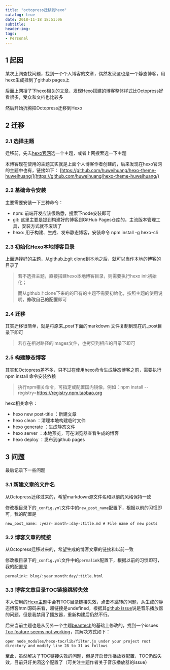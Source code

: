 ```yaml
---
title: "octopress迁移到hexo"
catalog: true
date: 2018-11-18 18:51:06
subtitle:
header-img:
tags:
- Personal
---
```


## 1 起因

某次上网查找问题，找到一个个人博客的文章，偶然发现这也是一个静态博客，用hexo生成挂到了github pages上

后面上网搜了下hexo相关的文章，发现Hexo搭建的博客整体样式比Octopress好看很多，受众和文档也比较多

然后开始折腾把Octopress迁移到Hexo

## 2 迁移

### 2.1 选择主题

迁移前，先去[hexo官网](https://hexo.io/zh-cn/)选一个主题，或者上网搜索选一下主题

本博客现在使用的主题其实就是上面个人博客作者创建的，后来发现在hexo官网的主题中也有，链接如下：
[https://github.com/huweihuang/hexo-theme-huweihuang/](https://github.com/huweihuang/hexo-theme-huweihuang/)

### 2.2 基础命令安装

主要需要安装一下三种命令：

- npm: 前端开发应该很熟悉，搜索下node安装即可
- git: 这里主要是提到构建好的博客到GitHub Pages仓库的，主流版本管理工具，安装方式就不废话了
- hexo: 用于构建、生成、发布静态博客，安装命令 npm install -g hexo-cli

### 2.3 初始化Hexo本地博客目录

上面选择好的主题，从github上git clone到本地之后，就可以当作本地的博客的目录了

> 若不选择主题，直接搭建hexo本地博客目录，则需要执行hexo init初始化；
> 
> 而从github上clone下来的的已有的主题不需要初始化，按照主题的使用说明，**修改自己的配置**即可

### 2.4 迁移

其实迁移很简单，就是将原来_post下面的markdown 文件复制到现在的_post目录下即可

> 若存在相对路径的images文件，也拷贝到相应的目录下即可

### 2.5 构建静态博客

其实和Octopress差不多，只不过在使用hexo命令生成静态博客之前，需要执行npm install 命令安装依赖

> 执行npm相关命令，可指定或配置国内镜像，例如：npm install --registry=https://registry.npm.taobao.org

hexo相关命令：

- hexo new post-title ：新建文章
- hexo clean ：清理本地构建临时文件
- hexo generate ：生成静态文件
- hexo server ：本地预览，可在浏览器查看生成的博客
- hexo deploy ：发布到github pages 

## 3 问题

最后记录下一些问题

### 3.1 新建文章的文件名

从Octopress迁移过来的，希望markdown源文件名和以前的风格保持一致

修改根目录下的`_config.yml`文件中的`new_post_name`配置下，根据以前的习惯即可，我的配置是

```
new_post_name: :year-:month-:day-:title.md # File name of new posts
```

### 3.2 博客文章的链接


从Octopress迁移过来的，希望生成的博客文章的链接和以前一致

修改根目录下的`_config.yml`文件中的`permalink`配置下，根据以前的习惯即可，我的配置是

```
permalink: blog/:year:month:day/:title.html
```

### 3.3 博客文章目录TOC链接跳转失效

本人使用的[Hexo主题](https://github.com/huweihuang/hexo-theme-huweihuang/)中会有TOC目录链接失效，点击不跳转的问题，从生成的静态博客html源码来看，超链接是undefined，根据其[github issue](https://github.com/huweihuang/hexo-theme-huweihuang/issues/1)说是音乐播放器的问题，但是我禁用了播放器，重新构建后仍然不行。

后来当前主题也是从另外一个主题[beantech](https://github.com/YenYuHsuan/hexo-theme-beantech)的基础上修改的，找到一个issues [Toc feature seems not working](https://github.com/YenYuHsuan/hexo-theme-beantech/issues/19)，其解决方式如下：

```
open node_modules/hexo-toc/lib/filter.js under your project root directory and modify line 28 to 31 as follows
```

至此，虽然解决了TOC链接失效的问题，但是开启音乐播放器配置，TOC仍然失效，目前只好关闭这个配置了（可关注主题作者关于音乐播放器的issue）
